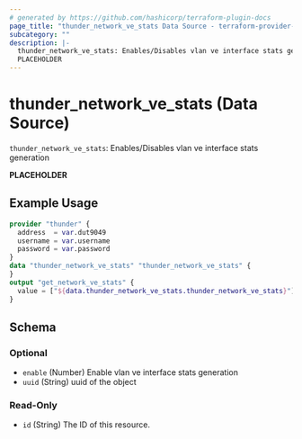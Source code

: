```yaml
---
# generated by https://github.com/hashicorp/terraform-plugin-docs
page_title: "thunder_network_ve_stats Data Source - terraform-provider-thunder"
subcategory: ""
description: |-
  thunder_network_ve_stats: Enables/Disables vlan ve interface stats generation
  PLACEHOLDER
---
```


# thunder_network_ve_stats (Data Source)

`thunder_network_ve_stats`: Enables/Disables vlan ve interface stats generation

__PLACEHOLDER__

## Example Usage

```terraform
provider "thunder" {
  address  = var.dut9049
  username = var.username
  password = var.password
}
data "thunder_network_ve_stats" "thunder_network_ve_stats" {
}
output "get_network_ve_stats" {
  value = ["${data.thunder_network_ve_stats.thunder_network_ve_stats}"]
}
```

<!-- schema generated by tfplugindocs -->
## Schema

### Optional

- `enable` (Number) Enable vlan ve interface stats generation
- `uuid` (String) uuid of the object

### Read-Only

- `id` (String) The ID of this resource.


